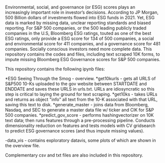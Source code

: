 Environmental, social, and governance (or ESG) scores plays an increasingly important role in investor’s decisions. According to JP Morgan, 500 Billion dollars of investments flowed into ESG funds in 2021. Yet, ESG data is marked by missing data, unclear reporting standards and biased reporting. For S&P 500 companies, or the 500 leading publicly traded companies in the U.S, Bloomberg ESG ratings, touted as one of the best ESG ratings, only provide a ESG score for 134 of 500 companies, a social and environmental score for 411 companies, and a governance score for 481 companies. Socially conscious investors need more complete data. This repository contains the codes and files, including text scraped 10K forms, to impute missing Bloomberg ESG Governance scores for S&P 500 companies. 

This repository contains the following ipynb files:

*ESG Seeing Through the Smog - overview. 
*get10kurls - gets all URLS of S&P500 10-Ks uploaded to the gov website between STARTDATE and ENDDATE and saves these URLS in urls.txt. URLs are idiosyncratic so this step is critical to laying the ground for text scraping. 
*get10ks - takes URLs and returns as object "info" all text from the 10-K associated with that URL, saving this text to disk.
*generate_master - joins data from Bloomberg, Nasdaq, and SEC to generate a master data file w/ ticker and CIK for S&P 500 companies. 
*predict_gov_score - performs hashingvectorizer on 10K text data; then runs features through a pre-processing pipeline. Conducts dimensionality reduction on features and tests models with CV gridsearch to predict ESG governance scores (and thus impute missing values).

-data_vis - contains exploratory datavis, some plots of which are shown in the overview file.

Complementary csv and txt files are also included in this repository.

